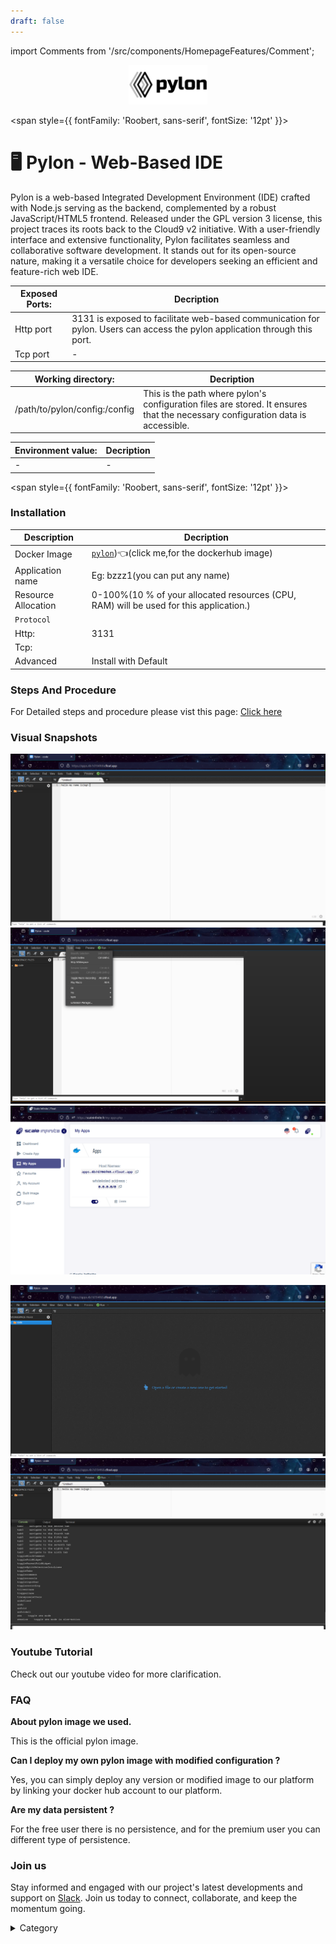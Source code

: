 ```yaml
---
draft: false
---
```

import Comments from '/src/components/HomepageFeatures/Comment';

<p align="center">
  <img src="/img/111.jpeg" alt="Alt Text" width="25%"/>
</p> 


<span style={{ fontFamily: 'Roobert, sans-serif', fontSize: '12pt' }}>


# 🖥️ Pylon - Web-Based IDE

Pylon is a web-based Integrated Development Environment (IDE) crafted with Node.js serving as the backend, complemented by a robust JavaScript/HTML5 frontend. Released under the GPL version 3 license, this project traces its roots back to the Cloud9 v2 initiative. With a user-friendly interface and extensive functionality, Pylon facilitates seamless and collaborative software development. It stands out for its open-source nature, making it a versatile choice for developers seeking an efficient and feature-rich web IDE.

|  **Exposed Ports:**    | Decription                                                                                                               | 
| --------------------- | ------                                                                                                                   | 
| Http port          |       3131 is exposed to facilitate web-based communication for pylon. Users can access the pylon application through this port.                              |
| Tcp port      |              -                                                                     | 

|  **Working directory:** | Decription                                                                                                               | 
| --------------------- | ------                                                                                                                   | 
| /path/to/pylon/config:/config         |  This is the path  where pylon's configuration files are stored. It ensures that the necessary configuration data is accessible.                                  |



|   **Environment value:**          | Decription                                                                                                               | 
| --------------------- | ------                                                                                                                   | 
|-       |  -                              |


</span>


<span style={{ fontFamily: 'Roobert, sans-serif', fontSize: '12pt' }}>

### Installation


|  Description          | Decription                                                                                                               | 
| --------------------- | ------                                                                                                                   | 
| Docker Image          |  [`pylon`](https://hub.docker.com/r/linuxserver/pylon))👈(click me,for the dockerhub image)                                   |
| Application name      |  Eg: bzzz1(you can put any name)                                                                                        | 
| Resource Allocation   |  0-100%(10 % of your allocated resources (CPU, RAM) will be used for this application.)                                  | 
| `Protocol`            |                                                                                                                          | 
|  Http:                | 3131                                                                                                                       |
|  Tcp:                 |                                                                                                                          | 
|    Advanced           |    Install with Default                                                                                                  |

                                                                        


### Steps And Procedure

For Detailed steps and procedure please vist this page: [Click here](https://techscaleinfinite.github.io/introduction/cloud-float/Steps%20and%20procedure)


### Visual Snapshots

![Alt Text](/img/445.png)
![Alt Text](/img/454.png)
![Alt Text](/img/554.png)

![Alt Text](/img/4543.png)
![Alt Text](/img/5553.png)


### Youtube Tutorial&#x20;

Check out our youtube video for more clarification.



### FAQ

**About pylon image we used.**

This is the official pylon image.

**Can I deploy my own pylon image with modified configuration ?**

Yes, you can simply deploy any version or modified image to our platform by linking your docker hub account to our platform.

**Are my data persistent ?**

For the free user there is no persistence, and for the premium user you can different type of persistence.

### Join us

Stay informed and engaged with our project's latest developments and support on [Slack](https://app.slack.com/client/T04QS32JX6E/C04QKEWE146). Join us today to connect, collaborate, and keep the momentum going.

<details>

<summary>Category</summary>

Kubernetes, cloud computing, DevOps, cloud services, hosting platform, container orchestration, cloud infrastructure, cloud deployment, cloud management, cloud technology, cloud solutions , media, entertainment

</details>

</span>

<Comments />